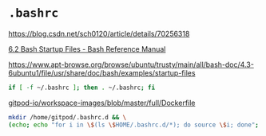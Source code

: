# `.bashrc`

<https://blog.csdn.net/sch0120/article/details/70256318>

[6.2 Bash Startup Files - Bash Reference Manual](https://www.gnu.org/software/bash/manual/bash.html#Bash-Startup-Files)

<https://www.apt-browse.org/browse/ubuntu/trusty/main/all/bash-doc/4.3-6ubuntu1/file/usr/share/doc/bash/examples/startup-files>

```bash
if [ -f ~/.bashrc ]; then . ~/.bashrc; fi
```

[gitpod-io/workspace-images/blob/master/full/Dockerfile](https://github.com/gitpod-io/workspace-images/blob/c024b68b7f8c5c69b143c7e5429c18e7027915b4/full/Dockerfile#L48)

```bash
mkdir /home/gitpod/.bashrc.d && \
(echo; echo "for i in \$(ls \$HOME/.bashrc.d/*); do source \$i; done"; echo) >> /home/gitpod/.bashrc
```
